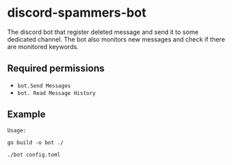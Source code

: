 # discord-spammers-bot

The discord bot that register deleted message and send it to some dedicated channel. The bot also monitors new messages and check if there are monitored keywords.

## Required permissions

- `bot.Send Messages`
- `bot. Read Message History`

## Example

```
Usage:

go build -o bot ./

./bot config.toml
```